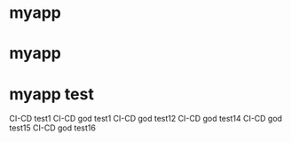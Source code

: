 # myapp
# myapp
# myapp test
CI-CD test1
CI-CD god test1
CI-CD god test12
CI-CD god test14
CI-CD god test15
CI-CD god test16
